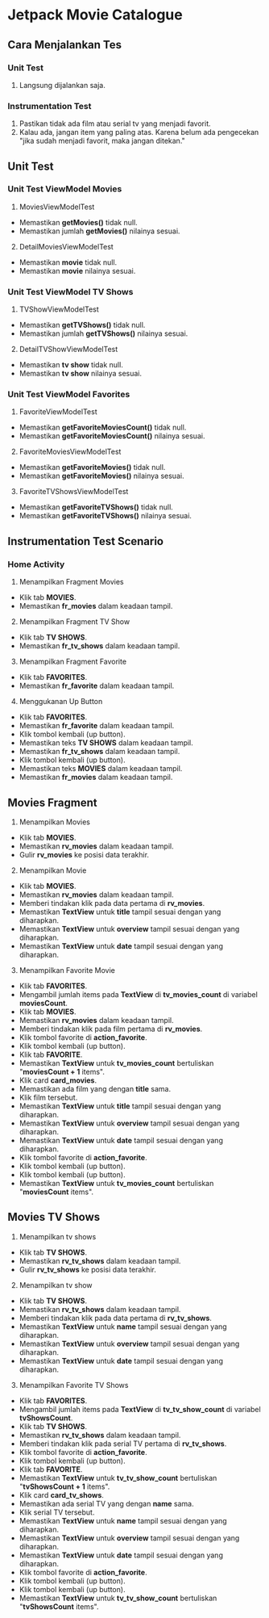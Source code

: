 # Jetpack Movie Catalogue

## Cara Menjalankan Tes

### Unit Test

1. Langsung dijalankan saja.

### Instrumentation Test

1. Pastikan tidak ada film atau serial tv yang menjadi favorit.
2. Kalau ada, jangan item yang paling atas. Karena belum ada pengecekan "jika sudah menjadi favorit, maka jangan ditekan." 

## Unit Test

### Unit Test ViewModel Movies

1. MoviesViewModelTest
  - Memastikan **getMovies()** tidak null.
  - Memastikan jumlah **getMovies()** nilainya sesuai.
  
2. DetailMoviesViewModelTest
  - Memastikan **movie** tidak null.
  - Memastikan **movie** nilainya sesuai.
  
### Unit Test ViewModel TV Shows

1. TVShowViewModelTest
  - Memastikan **getTVShows()** tidak null.
  - Memastikan jumlah **getTVShows()** nilainya sesuai.
  
2. DetailTVShowViewModelTest
  - Memastikan **tv show** tidak null.
  - Memastikan **tv show** nilainya sesuai.

### Unit Test ViewModel Favorites

1. FavoriteViewModelTest
  - Memastikan **getFavoriteMoviesCount()** tidak null.
  - Memastikan **getFavoriteMoviesCount()** nilainya sesuai.
  
2. FavoriteMoviesViewModelTest
  - Memastikan **getFavoriteMovies()** tidak null.
  - Memastikan **getFavoriteMovies()** nilainya sesuai.
  
3. FavoriteTVShowsViewModelTest
  - Memastikan **getFavoriteTVShows()** tidak null.
  - Memastikan **getFavoriteTVShows()** nilainya sesuai.
  
## Instrumentation Test Scenario

### Home Activity

1. Menampilkan Fragment Movies
  - Klik tab **MOVIES**.
  - Memastikan **fr_movies** dalam keadaan tampil.

2. Menampilkan Fragment TV Show
  - Klik tab **TV SHOWS**.
  - Memastikan **fr_tv_shows** dalam keadaan tampil.
  
3. Menampilkan Fragment Favorite
  - Klik tab **FAVORITES**.
  - Memastikan **fr_favorite** dalam keadaan tampil. 

4. Menggukanan Up Button
  - Klik tab **FAVORITES**.
  - Memastikan **fr_favorite** dalam keadaan tampil.
  - Klik tombol kembali (up button).
  - Memastikan teks **TV SHOWS** dalam keadaan tampil.
  - Memastikan **fr_tv_shows** dalam keadaan tampil.
  - Klik tombol kembali (up button).
  - Memastikan teks **MOVIES** dalam keadaan tampil.
  - Memastikan **fr_movies** dalam keadaan tampil.
  
## Movies Fragment

1. Menampilkan Movies
  - Klik tab **MOVIES**.
  - Memastikan **rv_movies** dalam keadaan tampil.
  - Gulir **rv_movies** ke posisi data terakhir.
  
2. Menampilkan Movie
  - Klik tab **MOVIES**.
  - Memastikan **rv_movies** dalam keadaan tampil.
  - Memberi tindakan klik pada data pertama di **rv_movies**.
  - Memastikan **TextView** untuk **title** tampil sesuai dengan yang diharapkan.
  - Memastikan **TextView** untuk **overview** tampil sesuai dengan yang diharapkan.
  - Memastikan **TextView** untuk **date** tampil sesuai dengan yang diharapkan.
  
3. Menampilkan Favorite Movie
  - Klik tab **FAVORITES**.
  - Mengambil jumlah items pada **TextView** di **tv_movies_count** di variabel **moviesCount**.
  - Klik tab **MOVIES**.
  - Memastikan **rv_movies** dalam keadaan tampil.
  - Memberi tindakan klik pada film pertama di **rv_movies**.
  - Klik tombol favorite di **action_favorite**.
  - Klik tombol kembali (up button).
  - Klik tab **FAVORITE**.
  - Memastikan **TextView** untuk **tv_movies_count** bertuliskan "**moviesCount + 1** items".
  - Klik card **card_movies**.
  - Memastikan ada film yang dengan **title** sama.
  - Klik film tersebut.
  - Memastikan **TextView** untuk **title** tampil sesuai dengan yang diharapkan.
  - Memastikan **TextView** untuk **overview** tampil sesuai dengan yang diharapkan.
  - Memastikan **TextView** untuk **date** tampil sesuai dengan yang diharapkan.
  - Klik tombol favorite di **action_favorite**.
  - Klik tombol kembali (up button).
  - Klik tombol kembali (up button).
  - Memastikan **TextView** untuk **tv_movies_count** bertuliskan "**moviesCount** items".
  
## Movies TV Shows

1. Menampilkan tv shows
  - Klik tab **TV SHOWS**.
  - Memastikan **rv_tv_shows** dalam keadaan tampil.
  - Gulir **rv_tv_shows** ke posisi data terakhir.
  
2. Menampilkan tv show
  - Klik tab **TV SHOWS**.
  - Memastikan **rv_tv_shows** dalam keadaan tampil.
  - Memberi tindakan klik pada data pertama di **rv_tv_shows**.
  - Memastikan **TextView** untuk **name** tampil sesuai dengan yang diharapkan.
  - Memastikan **TextView** untuk **overview** tampil sesuai dengan yang diharapkan.
  - Memastikan **TextView** untuk **date** tampil sesuai dengan yang diharapkan.
  
3. Menampilkan Favorite TV Shows
  - Klik tab **FAVORITES**.
  - Mengambil jumlah items pada **TextView** di **tv_tv_show_count** di variabel **tvShowsCount**.
  - Klik tab **TV SHOWS**.
  - Memastikan **rv_tv_shows** dalam keadaan tampil.
  - Memberi tindakan klik pada serial TV pertama di **rv_tv_shows**.
  - Klik tombol favorite di **action_favorite**.
  - Klik tombol kembali (up button).
  - Klik tab **FAVORITE**.
  - Memastikan **TextView** untuk **tv_tv_show_count** bertuliskan "**tvShowsCount + 1** items".
  - Klik card **card_tv_shows**.
  - Memastikan ada serial TV yang dengan **name** sama.
  - Klik serial TV tersebut.
  - Memastikan **TextView** untuk **name** tampil sesuai dengan yang diharapkan.
  - Memastikan **TextView** untuk **overview** tampil sesuai dengan yang diharapkan.
  - Memastikan **TextView** untuk **date** tampil sesuai dengan yang diharapkan.
  - Klik tombol favorite di **action_favorite**.
  - Klik tombol kembali (up button).
  - Klik tombol kembali (up button).
  - Memastikan **TextView** untuk **tv_tv_show_count** bertuliskan "**tvShowsCount** items".
  
